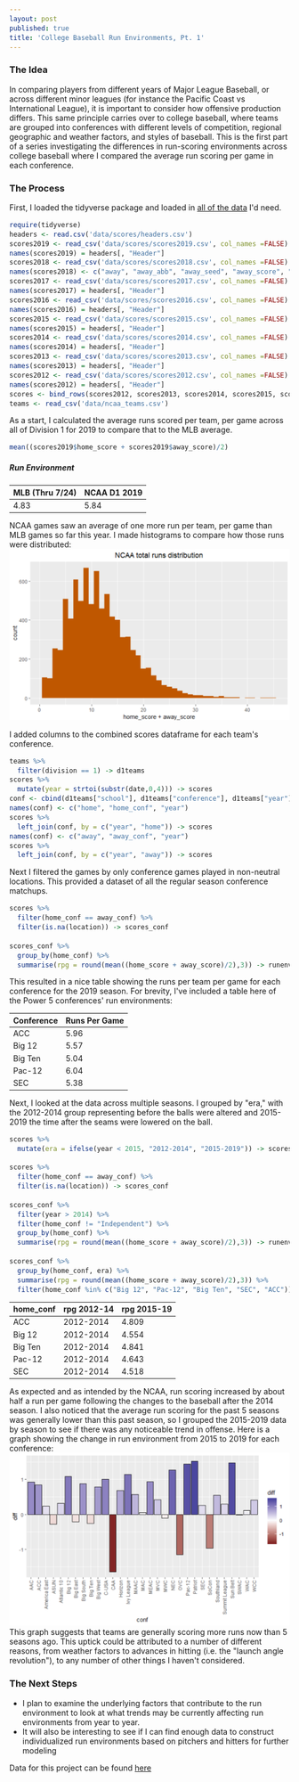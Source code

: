 ```yaml
---
layout: post
published: true
title: 'College Baseball Run Environments, Pt. 1'
---
```

### The Idea

In comparing players from different years of Major League Baseball, or across different minor leagues (for instance the Pacific Coast vs International League), it is important to consider how offensive production differs. This same principle carries over to college baseball, where teams are grouped into conferences with  different levels of competition, regional geographic and weather factors, and styles of baseball. This is the first part of a series investigating the differences in run-scoring environments across college baseball where I compared the average run scoring per game in each conference.


### The Process
First, I loaded the tidyverse package and loaded in [all of the data](https://github.com/milesok/milesok.github.io/tree/master/files/run_env_files) I'd need.
```r
require(tidyverse)
headers <- read.csv('data/scores/headers.csv')
scores2019 <- read_csv('data/scores/scores2019.csv', col_names =FALSE)
names(scores2019) = headers[, "Header"]
scores2018 <- read_csv('data/scores/scores2018.csv', col_names =FALSE)
names(scores2018) <- c("away", "away_abb", "away_seed", "away_score", "home", "home_abb", "home_seed", "home_score", "location", "innings", "date")
scores2017 <- read_csv('data/scores/scores2017.csv', col_names =FALSE)
names(scores2017) = headers[, "Header"]
scores2016 <- read_csv('data/scores/scores2016.csv', col_names =FALSE)
names(scores2016) = headers[, "Header"]
scores2015 <- read_csv('data/scores/scores2015.csv', col_names =FALSE)
names(scores2015) = headers[, "Header"]
scores2014 <- read_csv('data/scores/scores2014.csv', col_names =FALSE)
names(scores2014) = headers[, "Header"]
scores2013 <- read_csv('data/scores/scores2013.csv', col_names =FALSE)
names(scores2013) = headers[, "Header"]
scores2012 <- read_csv('data/scores/scores2012.csv', col_names =FALSE)
names(scores2012) = headers[, "Header"]
scores <- bind_rows(scores2012, scores2013, scores2014, scores2015, scores2016, scores2017, scores2018, scores2019)
teams <- read_csv('data/ncaa_teams.csv')
```
As a start, I calculated the average runs scored per team, per game across all of Division 1 for 2019 to compare that to the MLB average.
```r
mean((scores2019$home_score + scores2019$away_score)/2)
```
##### Run Environment  

| MLB (Thru 7/24) | NCAA D1 2019 |
|-----------------|--------------|
| 4.83            | 5.84         |  

NCAA games saw an average of one more run per team, per game than MLB games so far this year. I made histograms to compare how those runs were distributed:
![ncaahist](https://github.com/milesok/milesok.github.io/blob/master/files/run_env_img/ncaa_run_dist.PNG?raw=true)


I added columns to the combined scores dataframe for each team's conference.
```r
teams %>%
  filter(division == 1) -> d1teams
scores %>%
  mutate(year = strtoi(substr(date,0,4))) -> scores
conf <- cbind(d1teams["school"], d1teams["conference"], d1teams["year"])
names(conf) <- c("home", "home_conf", "year")
scores %>%
  left_join(conf, by = c("year", "home")) -> scores
names(conf) <- c("away", "away_conf", "year")
scores %>%
  left_join(conf, by = c("year", "away")) -> scores
```

Next I filtered the games by only conference games played in non-neutral locations. This provided a dataset of all the regular season conference matchups.  
```r
scores %>%
  filter(home_conf == away_conf) %>%
  filter(is.na(location)) -> scores_conf

scores_conf %>%
  group_by(home_conf) %>%
  summarise(rpg = round(mean((home_score + away_score)/2),3)) -> runenvconf
```
This resulted in a nice table showing the runs per team per game for each conference for the 2019 season. For brevity, I've included a table here of the Power 5 conferences' run environments:

| Conference | Runs Per Game |
|------------|---------------|
| ACC        | 5.96          |
| Big 12     | 5.57          |
| Big Ten    | 5.04          |
| Pac-12     | 6.04          |
| SEC        | 5.38          |

Next, I looked at the data across multiple seasons. I grouped by "era," with the 2012-2014 group representing before the balls were altered and 2015-2019 the time after the seams were lowered on the ball.
```r
scores %>%
  mutate(era = ifelse(year < 2015, "2012-2014", "2015-2019")) -> scores

scores %>%
  filter(home_conf == away_conf) %>%
  filter(is.na(location)) -> scores_conf

scores_conf %>%
  filter(year > 2014) %>%
  filter(home_conf != "Independent") %>%
  group_by(home_conf) %>%
  summarise(rpg = round(mean((home_score + away_score)/2),3)) -> runenvconf

scores_conf %>%
  group_by(home_conf, era) %>%
  summarise(rpg = round(mean((home_score + away_score)/2),3)) %>%
  filter(home_conf %in% c("Big 12", "Pac-12", "Big Ten", "SEC", "ACC")) -> p5runenv
```  

| home_conf | rpg 2012-14| rpg 2015-19|
|----|----|----| 
| ACC | 2012-2014 | 4.809 | 5.500 | 
| Big 12 | 2012-2014 | 4.554 | 5.310 | 
| Big Ten | 2012-2014 | 4.841 | 5.152 |
| Pac-12 | 2012-2014 | 4.643 | 5.258 |
| SEC | 2012-2014 | 4.518 | 5.172 |

As expected and as intended by the NCAA, run scoring increased by about half a run per game following the changes to the baseball after the 2014 season. I also noticed that the average run scoring for the past 5 seasons was generally lower than this past season, so I grouped the 2015-2019 data by season to see if there was any noticeable trend in offense. Here is a graph showing the change in run environment from 2015 to 2019 for each conference:
![runenvdiff](https://github.com/milesok/milesok.github.io/blob/master/files/run_env_img/run_env_chg_15-19.PNG?raw=true)  
This graph suggests that teams are generally scoring more runs now than 5 seasons ago. This uptick could be attributed to a number of different reasons, from weather factors to advances in hitting (i.e. the "launch angle revolution"), to any number of other things I haven't considered.


### The Next Steps

* I plan to examine the underlying factors that contribute to the run environment to look at what trends may be currently affecting run environments from year to year.
* It will also be interesting to see if I can find enough data to construct individualized run environments based on pitchers and hitters for further modeling


Data for this project can be found [here](https://github.com/milesok/milesok.github.io/tree/master/files/run_env_files)
